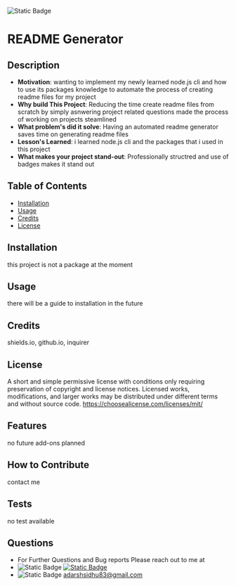 
![Static Badge](https://img.shields.io/badge/MIT-green)

# README Generator

## Description

- **Motivation**: wanting to implement my newly learned node.js cli and how to use its packages knowledge to automate the process of creating readme files for my project
- **Why build This Project**: Reducing the time create readme files from scratch by simply asnwering project related questions made the process of working on projects steamlined
- **What problem's did it solve**: Having an automated readme generator saves time on generating readme files
- **Lesson's Learned**: i learned node.js cli and the packages that i used in this project
- **What makes your project stand-out**: Professionally structred and use of badges makes it stand out

## Table of Contents

- [Installation](#installation)
- [Usage](#usage)
- [Credits](#credits)
- [License](#license)

## Installation
this project is not a package at the moment

## Usage
there will be a guide to installation in the future

## Credits
shields.io, github.io, inquirer

## License
A short and simple permissive license with conditions only requiring preservation of copyright and license notices. Licensed works, modifications, and larger works may be distributed under different terms and without source code. https://choosealicense.com/licenses/mit/

## Features
no future add-ons planned

## How to Contribute
contact me

## Tests
no test available

## Questions
- For Further Questions and Bug reports Please reach out to me at
- ![Static Badge](https://img.shields.io/badge/Github-green) [![Static Badge](https://img.shields.io/badge/sidhuad-blue)](https://github.com/sidhuad)
- ![Static Badge](https://img.shields.io/badge/Email-purple) adarshsidhu83@gmail.com
